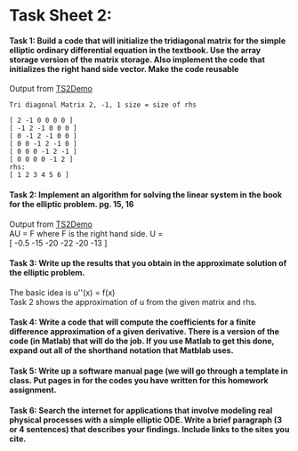 # Task Sheet 2:  
#### Task 1: Build a code that will initialize the tridiagonal matrix for the simple elliptic ordinary differential equation in the textbook. Use the array storage version of the matrix storage. Also implement the code that initializes the right hand side vector. Make the code reusable  

Output from [TS2Demo](https://gftbs.github.io/math5620/src/TS2Demo.cpp)

    Tri diagonal Matrix 2, -1, 1 size = size of rhs

    [ 2 -1 0 0 0 0 ]
    [ -1 2 -1 0 0 0 ]
    [ 0 -1 2 -1 0 0 ]
    [ 0 0 -1 2 -1 0 ]
    [ 0 0 0 -1 2 -1 ]
    [ 0 0 0 0 -1 2 ]
    rhs:
    [ 1 2 3 4 5 6 ]

#### Task 2: Implement an algorithm for solving the linear system in the book for the elliptic problem. pg. 15, 16  
Output from [TS2Demo](https://gftbs.github.io/math5620/src/TS2Demo.cpp)  
AU = F where F is the right hand side.
U =  
    [ -0.5 -15 -20 -22 -20 -13 ]  

#### Task 3: Write up the results that you obtain in the approximate solution of the elliptic problem.  
The basic idea is u''(x) = f(x)  
Task 2 shows the approximation of u from the given matrix and rhs.

#### Task 4: Write a code that will compute the coefficients for a finite difference approximation of a given derivative. There is a version of the code (in Matlab) that will do the job. If you use Matlab to get this done, expand out all of the shorthand notation that Matblab uses.  

#### Task 5: Write up a software manual page (we will go through a template in class. Put pages in for the codes you have written for this homework assignment.  


#### Task 6: Search the internet for applications that involve modeling real physical processes with a simple elliptic ODE. Write a brief paragraph (3 or 4 sentences) that describes your findings. Include links to the sites you cite.  


